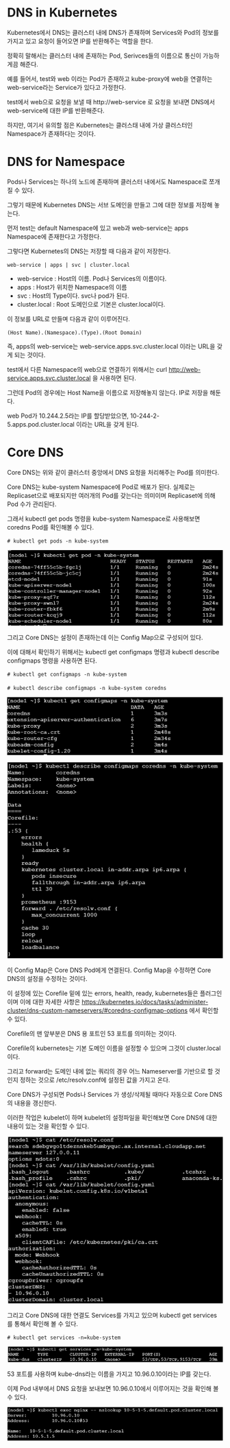 # DNS in Kubernetes

Kubernetes에서 DNS는 클러스터 내에 DNS가 존재하며 Services와 Pod의 정보를 가지고 있고 요청이 들어오면 IP를 반환해주는 역할을 한다.

정확히 말해서는 클러스터 내에 존재하는 Pod, Serivces들의 이름으로 통신이 가능하게끔 해준다.

예를 들어서, test와 web 이라는 Pod가 존재하고 kube-proxy에 web을 연결하는 web-service라는 Service가 있다고 가정한다.

test에서 web으로 요청을 보낼 때 http://web-service 로 요청을 보내면 DNS에서 web-service에 대한 IP를 반환해준다.

하지만, 여기서 유의할 점은 Kubernetes는 클러스태 내에 가상 클러스터인 Namespace가 존재하다는 것이다.

# DNS for Namespace

Pods나 Services는 하나의 노드에 존재하며 클러스터 내에서도 Namespace로 쪼개질 수 있다.

그렇기 때문에 Kubernetes DNS는 서브 도메인을 만들고 그에 대한 정보를 저장해 놓는다.

먼저 test는 default Namespace에 있고 web과 web-service는 apps Namespace에 존재한다고 가정한다.

그렇다면 Kubernetes의 DNS는 저장할 때 다음과 같이 저장한다.

```
web-service | apps | svc | cluster.local
```

- web-service : Host의 이름. Pod나 Services의 이름이다.
- apps : Host가 위치한 Namespace의 이름
- svc : Host의 Type이다. svc나 pod가 된다.
- cluster.local : Root 도메인으로 기본은 cluster.local이다.

이 정보를 URL로 만들며 다음과 같이 이루어진다.

```
(Host Name).(Namespace).(Type).(Root Domain)
```

즉, apps의 web-service는 web-service.apps.svc.cluster.local 이라는 URL을 갖게 되는 것이다.

test에서 다른 Namespace의 web으로 연결하기 위해서는 curl http://web-service.apps.svc.cluster.local 을 사용하면 된다.

그런데 Pod의 경우에는 Host Name을 이름으로 저장해놓지 않는다. IP로 저장을 해둔다.

web Pod가 10.244.2.5라는 IP를 할당받았으면, 10-244-2-5.apps.pod.cluster.local 이라는 URL을 갖게 된다.

# Core DNS

Core DNS는 위와 같이 클러스터 중앙에서 DNS 요청을 처리해주는 Pod를 의미한다.

Core DNS는 kube-system Namespace에 Pod로 배포가 된다. 실제로는 Replicaset으로 배포되지만 여러개의 Pod를 갖는다는 의미이며 Replicaset에 의해 Pod 수가 관리된다.

그래서 kubectl get pods 명령을 kube-system Namespace로 사용해보면 coredns Pod를 확인해볼 수 있다.

```
# kubectl get pods -n kube-system
```

![image1](https://github.com/kjo26619/Certificated-Kubernetes-Administrator/blob/main/Chapter6/Image/dns1.PNG)

그리고 Core DNS는 설정이 존재하는데 이는 Config Map으로 구성되어 있다.

이에 대해서 확인하기 위해서는 kubectl get configmaps 명령과 kubectl describe configmaps 명령을 사용하면 된다.

```
# kubectl get configmaps -n kube-system

# kubectl describe configmaps -n kube-system coredns
```

![image2](https://github.com/kjo26619/Certificated-Kubernetes-Administrator/blob/main/Chapter6/Image/dns2.PNG)

![image3](https://github.com/kjo26619/Certificated-Kubernetes-Administrator/blob/main/Chapter6/Image/dns3.PNG)

이 Config Map은 Core DNS Pod에게 연결된다. Config Map을 수정하면 Core DNS의 설정을 수정하는 것이다.

이 설정에 있는 Corefile 밑에 있는 errors, health, ready, kubernetes들은 플러그인이며 이에 대한 자세한 사항은 https://kubernetes.io/docs/tasks/administer-cluster/dns-custom-nameservers/#coredns-configmap-options 에서 확인할 수 있다.

Corefile의 맨 앞부분은 DNS 용 포트인 53 포트를 의미하는 것이다.

Corefile의 kubernetes는 기본 도메인 이름을 설정할 수 있으며 그것이 cluster.local이다.

그리고 forward는 도메인 내에 없는 쿼리의 경우 어느 Nameserver를 기반으로 할 것인지 정하는 것으로 /etc/resolv.conf에 설정된 값을 가지고 온다.

Core DNS가 구성되면 Pods나 Services 가 생성/삭제될 때마다 자동으로 Core DNS의 내용을 갱신한다. 

이러한 작업은 kubelet이 하며 kubelet의 설정파일을 확인해보면 Core DNS에 대한 내용이 있는 것을 확인할 수 있다.

![image4](https://github.com/kjo26619/Certificated-Kubernetes-Administrator/blob/main/Chapter6/Image/dns4.PNG)

그리고 Core DNS에 대한 연결도 Services를 가지고 있으며 kubectl get services 를 통해서 확인해 볼 수 있다.

```
# kubectl get services -n=kube-system
```

![image5](https://github.com/kjo26619/Certificated-Kubernetes-Administrator/blob/main/Chapter6/Image/dns5.PNG)

53 포트를 사용하며 kube-dns라는 이름을 가지고 10.96.0.10이라는 IP를 갖는다.

이제 Pod 내부에서 DNS 요청을 보내보면 10.96.0.10에서 이루어지는 것을 확인해 볼 수 있다.

![image6](https://github.com/kjo26619/Certificated-Kubernetes-Administrator/blob/main/Chapter6/Image/dns6.PNG)
